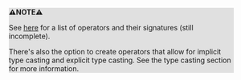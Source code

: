 <div style="margin:2em; background-color: #e0e0e0;">

<strong>⚠️NOTE️️️⚠️</strong>

See [here](https://gist.github.com/beached/38a4ae52fcadfab68cb6de05403fa393) for a list of operators and their signatures (still incomplete).

There's also the option to create operators that allow for implicit type casting and explicit type casting. See the type casting section for more information.
</div>

